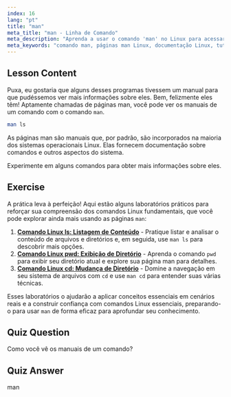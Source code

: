 ```yaml
---
index: 16
lang: "pt"
title: "man"
meta_title: "man - Linha de Comando"
meta_description: "Aprenda a usar o comando 'man' no Linux para acessar manuais de comandos. Descubra a documentação essencial do Linux para iniciantes e melhore suas habilidades de linha de comando."
meta_keywords: "comando man, páginas man Linux, documentação Linux, tutorial Linux, guia de linha de comando, Linux para iniciantes"
---
```


## Lesson Content

Puxa, eu gostaria que alguns desses programas tivessem um manual para que pudéssemos ver mais informações sobre eles. Bem, felizmente eles têm! Aptamente chamadas de páginas man, você pode ver os manuais de um comando com o comando `man`.

```bash
man ls
```

As páginas man são manuais que, por padrão, são incorporados na maioria dos sistemas operacionais Linux. Elas fornecem documentação sobre comandos e outros aspectos do sistema.

Experimente em alguns comandos para obter mais informações sobre eles.

## Exercise

A prática leva à perfeição! Aqui estão alguns laboratórios práticos para reforçar sua compreensão dos comandos Linux fundamentais, que você pode explorar ainda mais usando as páginas `man`:

1. **[Comando Linux ls: Listagem de Conteúdo](https://labex.io/pt/labs/linux-linux-ls-command-content-listing-219205)** - Pratique listar e analisar o conteúdo de arquivos e diretórios e, em seguida, use `man ls` para descobrir mais opções.
2. **[Comando Linux pwd: Exibição de Diretório](https://labex.io/pt/labs/linux-linux-pwd-command-directory-displaying-209734)** - Aprenda o comando `pwd` para exibir seu diretório atual e explore sua página man para detalhes.
3. **[Comando Linux cd: Mudança de Diretório](https://labex.io/pt/labs/linux-linux-cd-command-directory-changing-209733)** - Domine a navegação em seu sistema de arquivos com `cd` e use `man cd` para entender suas várias técnicas.

Esses laboratórios o ajudarão a aplicar conceitos essenciais em cenários reais e a construir confiança com comandos Linux essenciais, preparando-o para usar `man` de forma eficaz para aprofundar seu conhecimento.

## Quiz Question

Como você vê os manuais de um comando?

## Quiz Answer

man